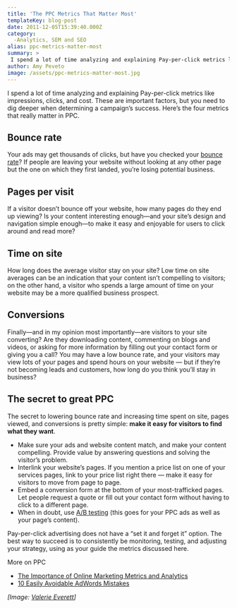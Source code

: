 ```yaml
---
title: 'The PPC Metrics That Matter Most'
templateKey: blog-post
date: 2011-12-05T15:39:40.000Z
category: 
  -Analytics, SEM and SEO
alias: ppc-metrics-matter-most
summary: > 
 I spend a lot of time analyzing and explaining Pay-per-click metrics like impressions, clicks, and cost. These are important factors, but you need to dig deeper when determining a campaign’s success. Here’s the four metrics that really matter in PPC.
author: Amy Peveto
image: /assets/ppc-metrics-matter-most.jpg
---
```


I spend a lot of time analyzing and explaining Pay-per-click metrics like impressions, clicks, and cost. These are important factors, but you need to dig deeper when determining a campaign’s success. Here’s the four metrics that really matter in PPC.

Bounce rate
-----------

Your ads may get thousands of clicks, but have you checked your [bounce rate](/insights/what-bounce-rate-and-how-can-i-lower-it)? If people are leaving your website without looking at any other page but the one on which they first landed, you’re losing potential business.

Pages per visit
---------------

If a visitor doesn’t bounce off your website, how many pages do they end up viewing? Is your content interesting enough—and your site’s design and navigation simple enough—to make it easy and enjoyable for users to click around and read more?

Time on site
------------

How long does the average visitor stay on your site? Low time on site averages can be an indication that your content isn’t compelling to visitors; on the other hand, a visitor who spends a large amount of time on your website may be a more qualified business prospect.

Conversions
-----------

Finally—and in my opinion most importantly—are visitors to your site converting? Are they downloading content, commenting on blogs and videos, or asking for more information by filling out your contact form or giving you a call? You may have a low bounce rate, and your visitors may view lots of your pages and spend hours on your website — but if they’re not becoming leads and customers, how long do you think you’ll stay in business?

The secret to great PPC
-----------------------

The secret to lowering bounce rate and increasing time spent on site, pages viewed, and conversions is pretty simple: **make it easy for visitors to find what they want**.

*   Make sure your ads and website content match, and make your content compelling. Provide value by answering questions and solving the visitor’s problem.
*   Interlink your website’s pages. If you mention a price list on one of your services pages, link to your price list right there — make it easy for visitors to move from page to page.
*   Embed a conversion form at the bottom of your most-trafficked pages. Let people request a quote or fill out your contact form without having to click to a different page.
*   When in doubt, use [A/B testing](http://www.smashingmagazine.com/2010/06/the-ultimate-guide-to-a-b-testing/) (this goes for your PPC ads as well as your page’s content).

Pay-per-click advertising does not have a “set it and forget it” option. The best way to succeed is to consistently be monitoring, testing, and adjusting your strategy, using as your guide the metrics discussed here.

More on PPC

*   [The Importance of Online Marketing Metrics and Analytics](/insights/importance-online-marketing-metrics-and-analytics)
*   [10 Easily Avoidable AdWords Mistakes](/insights/10-easily-avoidable-adwords-mistakes)

_\[Image: [Valerie Everett](http://www.flickr.com/photos/valeriebb/290711738/)\]_